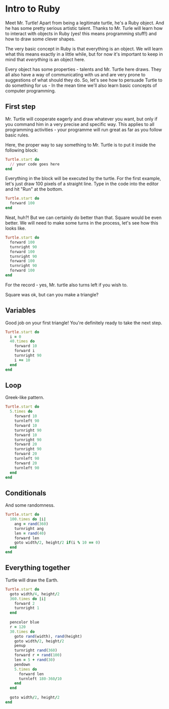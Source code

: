 Intro to Ruby
=============

Meet Mr. Turtle! Apart from being a legitimate turtle, he's a Ruby object. And he has some pretty serious artistic talent. Thanks to Mr. Turle will learn how to interact with objects in Ruby (yes! this means programming stuff!) and how to draw some clever shapes.

The very basic concept in Ruby is that everything is an object. We will learn what this means exactly in a little while, but for now it's important to keep in mind that _everything_ is an object here. 

Every object has some properties - talents and Mr. Turtle here draws. They all also have a way of communicating with us and are very prone to suggestions of what should they do. So, let's see how to persuade Turtle to do something for us - In the mean time we'll also learn basic concepts of computer programming.

First step
-------------
Mr. Turtle will cooperate eagerly and draw whatever you want, but only if you command him in a very precise and specific way. This applies to all programming activities - your programme will run great as far as you follow basic rules.

Here, the proper way to say something to Mr. Turtle is to put it inside the following block:

```ruby
Turtle.start do
  // your code goes here
end
```

Everything in the block will be executed by the turtle. For the first example, let's just draw 100 pixels of a straight line. Type in the code into the editor and hit "Run" at the bottom.

```ruby
Turtle.start do
  forward 100
end
```

Neat, huh?! But we can certainly do better than that. Square would be even better. We will need to make some turns in the process, let's see how this looks like.

```ruby
Turtle.start do
  forward 100
  turnright 90
  forward 100
  turnright 90
  forward 100
  turnright 90
  forward 100
end
```

For the record - yes, Mr. turtle also turns left if you wish to.

Square was ok, but can you make a triangle?

Variables
-------------
Good job on your first triangle! You're definitely ready to take the next step.

```ruby
Turtle.start do
  i = 0
  40.times do
    forward 10
    forward i
    turnright 90
    i += 10
  end
end
```

Loop
-------------
Greek-like pattern.

```ruby
Turtle.start do
  5.times do
    forward 10
    turnleft 90
    forward 10
    turnright 90
    forward 10
    turnright 90
    forward 20
    turnright 90
    forward 20
    turnleft 90
    forward 20
    turnleft 90
  end
end
```

Conditionals
-------------
And some randomness.

```ruby
Turtle.start do
  100.times do |i|
    ang = rand(360)
    turnright ang
    len = rand(40)
    forward len
    goto width/2, height/2 if(i % 10 == 0)
  end
end
```

Everything together
-------------
Turtle will draw the Earth.

```ruby
Turtle.start do
  goto width/4, height/2
  360.times do |i|
    forward 2
    turnright 1
  end
  
  pencolor blue
  r = 120
  30.times do
    goto rand(width), rand(height)
    goto width/2, height/2
    penup
    turnright rand(360)
    forward r + rand(100)
    len = 5 + rand(30)
    pendown
    5.times do
      forward len
      turnleft 180-360/10
    end
  end
  
  goto width/2, height/2
end
```
